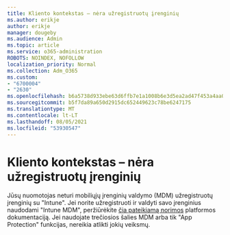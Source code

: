 ```yaml
---
title: Kliento kontekstas – nėra užregistruotų įrenginių
ms.author: erikje
author: erikje
manager: dougeby
ms.audience: Admin
ms.topic: article
ms.service: o365-administration
ROBOTS: NOINDEX, NOFOLLOW
localization_priority: Normal
ms.collection: Adm_O365
ms.custom:
- "6700004"
- "2630"
ms.openlocfilehash: b6a5738d933ebe63d6ffb7e1a1008b6e3d5ea2ad47f453a4aa0028e566f344ec
ms.sourcegitcommit: b5f7da89a650d2915dc652449623c78be6247175
ms.translationtype: MT
ms.contentlocale: lt-LT
ms.lasthandoff: 08/05/2021
ms.locfileid: "53930547"
---
```

# <a name="client-context---no-enrolled-devices"></a>Kliento kontekstas – nėra užregistruotų įrenginių

Jūsų nuomotojas neturi mobiliųjų įrenginių valdymo (MDM) užregistruotų įrenginių su "Intune". Jei norite užregistruoti ir valdyti savo įrenginius naudodami "Intune MDM", peržiūrėkite [čia pateikiamą norimos](https://docs.microsoft.com/intune/device-enrollment) platformos dokumentaciją. Jei naudojate trečiosios šalies MDM arba tik "App Protection" funkcijas, nereikia atlikti jokių veiksmų. 